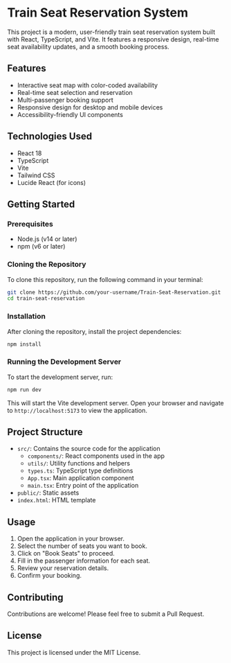 # Train Seat Reservation System

This project is a modern, user-friendly train seat reservation system built with React, TypeScript, and Vite. It features a responsive design, real-time seat availability updates, and a smooth booking process.



## Features

- Interactive seat map with color-coded availability
- Real-time seat selection and reservation
- Multi-passenger booking support
- Responsive design for desktop and mobile devices
- Accessibility-friendly UI components

## Technologies Used

- React 18
- TypeScript
- Vite
- Tailwind CSS
- Lucide React (for icons)

## Getting Started

### Prerequisites

- Node.js (v14 or later)
- npm (v6 or later)

### Cloning the Repository

To clone this repository, run the following command in your terminal:

```bash
git clone https://github.com/your-username/Train-Seat-Reservation.git
cd train-seat-reservation
```

### Installation

After cloning the repository, install the project dependencies:

```bash
npm install
```

### Running the Development Server

To start the development server, run:

```bash
npm run dev
```

This will start the Vite development server. Open your browser and navigate to `http://localhost:5173` to view the application.

## Project Structure

- `src/`: Contains the source code for the application
  - `components/`: React components used in the app
  - `utils/`: Utility functions and helpers
  - `types.ts`: TypeScript type definitions
  - `App.tsx`: Main application component
  - `main.tsx`: Entry point of the application
- `public/`: Static assets
- `index.html`: HTML template

## Usage

1. Open the application in your browser.
2. Select the number of seats you want to book.
3. Click on "Book Seats" to proceed.
4. Fill in the passenger information for each seat.
5. Review your reservation details.
6. Confirm your booking.

## Contributing

Contributions are welcome! Please feel free to submit a Pull Request.

## License

This project is licensed under the MIT License.
